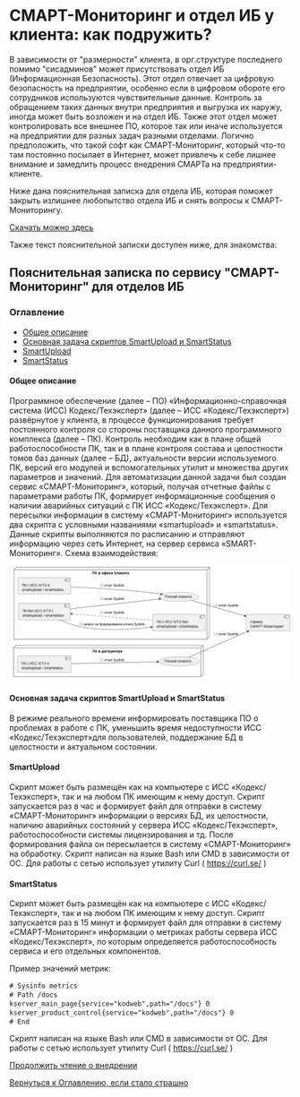 # СМАРТ-Мониторинг и отдел ИБ у клиента: как подружить?

В зависимости от "размерности" клиента, в орг.структуре последнего помимо "сисадминов" может присутствовать отдел ИБ 
(Информационная Безопасность).
Этот отдел отвечает за цифровую безопасность на предприятии, особенно если в цифровом обороте его сотрудников используются
чувствительные данные. Контроль за обращением таких данных внутри предприятия и выгрузка их наружу, иногда может быть 
возложен и на отдел ИБ.
Также этот отдел может контролировать все внешнее ПО, которое так или иначе используется на предприятии для разных задач
разными отделами.
Логично предположить, что такой софт как СМАРТ-Мониторинг, который что-то там постоянно посылает в Интернет, может привлечь
к себе лишнее внимание и замедлить процесс внедрения СМАРТа на предприятии-клиенте.

Ниже дана пояснительная записка для отдела ИБ, которая поможет закрыть излишнее любопытство отдела ИБ и снять вопросы к
СМАРТ-Мониторингу.

[Скачать можно здесь](https://disk.yandex.ru/i/dHJfoHoG59UU9Q)

Также текст пояснительной записки доступен ниже, для знакомства:

## Пояснительная записка по сервису "СМАРТ-Мониторинг" для отделов ИБ

### Оглавление

- [Общее описание](/docs/090-smartupload-smartstatus-client-cybersecurity.md#общее-описание)
- [Основная задача скриптов SmartUpload и SmartStatus](/docs/090-smartupload-smartstatus-client-cybersecurity.md#основная-задача-скриптов-smartupload-и-smartstatus)
- [SmartUpload](/docs/090-smartupload-smartstatus-client-cybersecurity.md#smartupload)
- [SmartStatus](/docs/090-smartupload-smartstatus-client-cybersecurity.md#smartstatus)


#### Общее описание

Программное обеспечение (далее – ПО) «Информационно-справочная система (ИСС) Кодекс/Техэксперт» (далее – ИСС «Кодекс/Техэксперт») 
развёрнутое у клиента, в процессе функционирования требует постоянного контроля со стороны поставщика данного программного 
комплекса (далее – ПК). Контроль необходим как в плане общей работоспособности ПК, так и в плане контроля состава и 
целостности томов баз данных (далее – БД), актуальности версии используемого ПК, версий его модулей и вспомогательных утилит 
и множества других параметров и значений. Для автоматизации данной задачи был создан сервис «СМАРТ-Мониторинг», который, 
получая отчетные файлы с параметрами работы ПК, формирует информационные сообщения о наличии аварийных ситуаций с ПК ИСС 
«Кодекс/Техэксперт». Для пересылки информации в систему «СМАРТ-Мониторинг» используется два скрипта с условными названиями 
«smartupload» и «smartstatus». Данные скрипты выполняются по расписанию и отправляют информацию через сеть Интернет, на 
сервер сервиса «SMART-Мониторинг». Схема взаимодействия:

![Схема взаимодействия](/docs/img/plantuml/firstDiagram.png)

#### Основная задача скриптов SmartUpload и SmartStatus

В режиме реального времени информировать поставщика ПО о проблемах в работе с ПК, уменьшить время недоступности 
ИСС «Кодекс/Техэксперт»для пользователей, поддержание БД в целостности и актуальном состоянии.

#### SmartUpload

Скрипт может быть размещён как на компьютере с ИСС «Кодекс/Техэксперт», так и на любом ПК имеющим к нему доступ. 
Скрипт запускается раз в час и формирует файл для отправки в систему «СМАРТ-Мониторинг» информации о версиях БД, 
их целостности, наличию аварийных состояний у сервера ИСС «Кодекс/Техэксперт», работоспособности системы 
лицензирования и тд. 
После формирования файла он пересылается в систему «СМАРТ-Мониторинг» на обработку. 
Скрипт написан на языке Bash или CMD в зависимости от ОС. Для работы с сетью использует утилиту Curl ( https://curl.se/ )

#### SmartStatus

Скрипт может быть размещён как на компьютере с ИСС «Кодекс/Техэксперт», так и на любом ПК имеющим к нему доступ. 
Скрипт запускается раз в 15 минут и формирует файл для отправки в систему «СМАРТ-Мониторинг» информации о метриках 
работы сервера ИСС «Кодекс/Техэксперт», по которым определяется работоспособность сервиса и его отдельных компонентов.

Пример значений метрик:
```
# Sysinfo metrics
# Path /docs
kserver_main_page{service="kodweb",path="/docs"} 0
kserver_product_control{service="kodweb",path="/docs"} 0
# End
```
Скрипт написан на языке Bash или CMD в зависимости от ОС. Для работы с сетью использует утилиту Curl ( https://curl.se/ )

[Продолжить чтение о внедрении](050-intro-smartuload-smartstatus.md)

[Вернуться к Оглавлению, если стало страшно](Readme.md)
